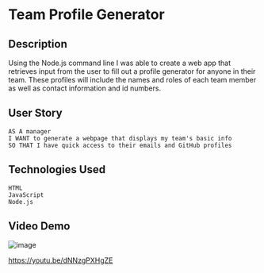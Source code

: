 # Team Profile Generator

## Description
Using the Node.js command line I was able to create a web app that retrieves input from the user to fill out a profile generator for anyone in their team. These profiles will include the names and roles of each team member as well as contact information and id numbers.

## User Story

```
AS A manager
I WANT to generate a webpage that displays my team's basic info
SO THAT I have quick access to their emails and GitHub profiles
```

## Technologies Used
```
HTML
JavaScript
Node.js
```

## Video Demo

![image](https://user-images.githubusercontent.com/88997322/140797140-1bb612f1-2975-4de5-aba0-4cc2fc9a0ee8.png)


https://youtu.be/dNNzgPXHgZE
